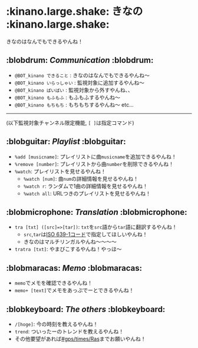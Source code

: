 # :kinano.large.shake: きなの :kinano.large.shake:
きなのはなんでもできるやんね！

## :blobdrum: *Communication* :blobdrum:
- `@BOT_kinano できること` : きなのはなんでもできるやんね～
- `@BOT_kinano いらっしゃい` : 監視対象に追加するやんね～
- `@BOT_kinano ばいばい` : 監視対象から外すやんね、、
- `@BOT_kinano もふもふ` : もふもふするやんね～
- `@BOT_kinano もちもち` : もちもちするやんね～
  etc...

-----

(以下監視対象チャンネル限定機能, `[ ]`は指定コマンド)

## :blobguitar: *Playlist* :blobguitar:
- `%add [musicname]`: プレイリストに曲`musicname`を追加できるやんね！
- `%remove [number]`: プレイリストから曲`number`を削除できるやんね！
- `%watch`: プレイリストを見せるやんね！
  - `%watch [num]`: 曲`num`の詳細情報を見せるやんね！
  - `%watch r`: ランダムで1曲の詳細情報を見せるやんね！
  - `%watch all`: URLつきのプレイリストを見せるやんね！

## :blobmicrophone: *Translation* :blobmicrophone:
- `tra [txt] ([src]=>[tar])`: `txt`を`src`語から`tar`語に翻訳するやんね！
    - `src`,`tar`は[ISO 639-1コード](https://ja.wikipedia.org/wiki/ISO_639-1%E3%82%B3%E3%83%BC%E3%83%89%E4%B8%80%E8%A6%A7)で指定してほしいやんね！
    - きなのはマルチリンガルやんね～～～～
- `tratra [txt]`: やまびこするやんね！やっほ～

## :blobmaracas: *Memo* :blobmaracas:
- `memo`でメモを確認できるやんね！
- `memo+ [text]`でメモをあっぷでーとできるやんね！

## :blobkeyboard: *The others* :blobkeyboard:
- `/[hoge]`: 今の時刻を教えるやんね！
- `trend`: ついったーのトレンドを教えるやんね！
- その他要望があれば[#gps/times/Ras](https://q.trap.jp/channels/gps/times/Ras)までお願いやんね！